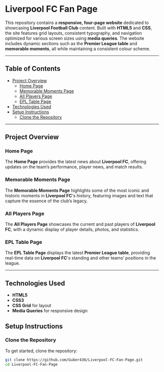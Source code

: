 # Liverpool FC Fan Page

This repository contains a **responsive, four-page website** dedicated to showcasing **Liverpool Football Club** content. Built with **HTML5** and **CSS**, the site features grid layouts, consistent typography, and navigation optimized for various screen sizes using **media queries**. The website includes dynamic sections such as the **Premier League table** and **memorable moments**, all while maintaining a consistent colour scheme.

---

## Table of Contents
- [Project Overview](#project-overview)
  - [Home Page](#home-page)
  - [Memorable Moments Page](#memorable-moments-page)
  - [All Players Page](#all-players-page)
  - [EPL Table Page](#epl-table-page)
- [Technologies Used](#technologies-used)
- [Setup Instructions](#setup-instructions)
  - [Clone the Repository](#clone-the-repository)

---

## Project Overview

### Home Page
The **Home Page** provides the latest news about **Liverpool FC**, offering updates on the team’s performance, player news, and match results.

### Memorable Moments Page
The **Memorable Moments Page** highlights some of the most iconic and historic moments in **Liverpool FC**'s history, featuring images and text that capture the essence of the club’s legacy.

### All Players Page
The **All Players Page** showcases the current and past players of **Liverpool FC**, with a dynamic display of player details, photos, and statistics.

### EPL Table Page
The **EPL Table Page** displays the latest **Premier League table**, providing real-time data on **Liverpool FC**'s standing and other teams’ positions in the league.

---

## Technologies Used
- **HTML5**
- **CSS3**
- **CSS Grid** for layout
- **Media Queries** for responsive design

## Setup Instructions

### Clone the Repository
To get started, clone the repository:
```bash
git clone https://github.com/Guber430/Liverpool-FC-Fan-Page.git
cd Liverpool-FC-Fan-Page

